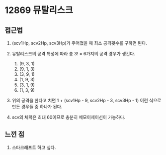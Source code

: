 # 12869 뮤탈리스크

## 접근법 

1. (scv1Hp, scv2Hp, scv3Hp)가 주어졌을 때 최소 공격횟수를 구하면 된다.

2. 뮤탈리스크의 공격 특성에 따라 총 3! = 6가지의 공격 경우가 생긴다.

    1. (9, 3, 1)
    2. (9, 1, 3)
    3. (3, 9, 1)
    4. (1, 9, 3)
    5. (3, 1, 9)
    6. (1, 3, 9)

3. 위의 공격을 한다고 치면 1 + (scv1Hp - 9, scv2Hp - 3, scv3Hp - 1) 이런 식으로 만든 경우들 중 하나가 된다.

4. scv의 체력은 최대 60이므로 충분히 메모이제이션이 가능하다.

## 느낀 점

1. 스타크래프트 하고 싶다. 